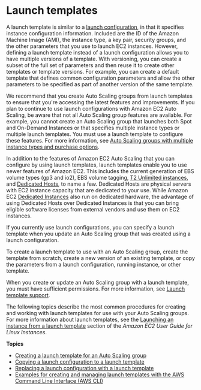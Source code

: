 # Launch templates<a name="LaunchTemplates"></a>

A launch template is similar to a [launch configuration](LaunchConfiguration.md), in that it specifies instance configuration information\. Included are the ID of the Amazon Machine Image \(AMI\), the instance type, a key pair, security groups, and the other parameters that you use to launch EC2 instances\. However, defining a launch template instead of a launch configuration allows you to have multiple versions of a template\. With versioning, you can create a subset of the full set of parameters and then reuse it to create other templates or template versions\. For example, you can create a default template that defines common configuration parameters and allow the other parameters to be specified as part of another version of the same template\. 

We recommend that you create Auto Scaling groups from launch templates to ensure that you're accessing the latest features and improvements\. If you plan to continue to use launch configurations with Amazon EC2 Auto Scaling, be aware that not all Auto Scaling group features are available\. For example, you cannot create an Auto Scaling group that launches both Spot and On\-Demand Instances or that specifies multiple instance types or multiple launch templates\. You must use a launch template to configure these features\. For more information, see [Auto Scaling groups with multiple instance types and purchase options](asg-purchase-options.md)\.

In addition to the features of Amazon EC2 Auto Scaling that you can configure by using launch templates, launch templates enable you to use newer features of Amazon EC2\. This includes the current generation of EBS volume types \(gp3 and io2\), EBS volume tagging, [T2 Unlimited instances](https://docs.aws.amazon.com/AWSEC2/latest/UserGuide/burstable-performance-instances-unlimited-mode-concepts.html), and [Dedicated Hosts](https://docs.aws.amazon.com/AWSEC2/latest/UserGuide/dedicated-hosts-overview.html), to name a few\. Dedicated Hosts are physical servers with EC2 instance capacity that are dedicated to your use\. While Amazon EC2 [Dedicated Instances](https://docs.aws.amazon.com/AWSEC2/latest/UserGuide/dedicated-instance.html) also run on dedicated hardware, the advantage of using Dedicated Hosts over Dedicated Instances is that you can bring eligible software licenses from external vendors and use them on EC2 instances\. 

If you currently use launch configurations, you can specify a launch template when you update an Auto Scaling group that was created using a launch configuration\. 

To create a launch template to use with an Auto Scaling group, create the template from scratch, create a new version of an existing template, or copy the parameters from a launch configuration, running instance, or other template\. 

When you create or update an Auto Scaling group with a launch template, you must have sufficient permissions\. For more information, see [Launch template support](ec2-auto-scaling-launch-template-permissions.md)\.

The following topics describe the most common procedures for creating and working with launch templates for use with your Auto Scaling groups\. For more information about launch templates, see the [Launching an instance from a launch template](https://docs.aws.amazon.com/AWSEC2/latest/UserGuide/ec2-launch-templates.html) section of the *Amazon EC2 User Guide for Linux Instances*\. 

**Topics**
+ [Creating a launch template for an Auto Scaling group](create-launch-template.md)
+ [Copying a launch configuration to a launch template](copy-launch-config.md)
+ [Replacing a launch configuration with a launch template](replace-launch-config.md)
+ [Examples for creating and managing launch templates with the AWS Command Line Interface \(AWS CLI\)](examples-launch-templates-aws-cli.md)